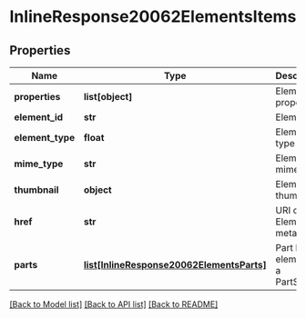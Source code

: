 # InlineResponse20062ElementsItems

## Properties
Name | Type | Description | Notes
------------ | ------------- | ------------- | -------------
**properties** | **list[object]** | Element properties | [optional] 
**element_id** | **str** | Element id | [optional] 
**element_type** | **float** | Element type | [optional] 
**mime_type** | **str** | Element mime type | [optional] 
**thumbnail** | **object** | Element&#39;s thumbnail | [optional] 
**href** | **str** | URI of Element metadata | [optional] 
**parts** | [**list[InlineResponse20062ElementsParts]**](InlineResponse20062ElementsParts.md) | Part list if element is a PartStudio | [optional] 

[[Back to Model list]](../README.md#documentation-for-models) [[Back to API list]](../README.md#documentation-for-api-endpoints) [[Back to README]](../README.md)


